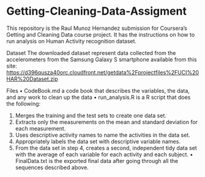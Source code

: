 # Getting-Cleaning-Data-Assigment

This repository is the Raul Munoz Hernandez submission for Coursera’s Getting and Cleaning Data course project. It has the instructions on how to run analysis on Human Activity recognition dataset.

Dataset
The downloaded dataset represent data collected from the accelerometers from the Samsung Galaxy S smartphone available from this site: https://d396qusza40orc.cloudfront.net/getdata%2Fprojectfiles%2FUCI%20HAR%20Dataset.zip

Files
•	CodeBook.md a code book that describes the variables, the data, and any work to clean up the data
•	run_analysis.R is a R script that does the following:
1.	Merges the training and the test sets to create one data set.
2.	Extracts only the measurements on the mean and standard deviation for each measurement.
3.	Uses descriptive activity names to name the activities in the data set.
4.	Appropriately labels the data set with descriptive variable names.
5.	From the data set in step 4, creates a second, independent tidy data set with the average of each variable for each activity and each subject.
•	FinalData.txt is the exported final data after going through all the sequences described above.

